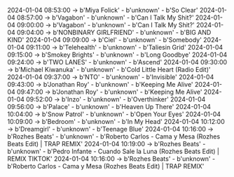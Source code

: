 2024-01-04 08:53:00 -> b'Miya Folick' - b'unknown' - b'So Clear'
2024-01-04 08:57:00 -> b'Vagabon' - b'unknown' - b'Can I Talk My Shit?'
2024-01-04 09:00:00 -> b'Vagabon' - b'unknown' - b'Can I Talk My Shit?'
2024-01-04 09:04:00 -> b'NONBINARY GIRLFRIEND' - b'unknown' - b'BIG AND KIND'
2024-01-04 09:09:00 -> b'Ciel' - b'unknown' - b'Somebody'
2024-01-04 09:11:00 -> b'Telehealth' - b'unknown' - b'Taliesin Grid'
2024-01-04 09:15:00 -> b'Smokey Brights' - b'unknown' - b'Long Goodbye'
2024-01-04 09:24:00 -> b'TWO LANES' - b'unknown' - b'Ascend'
2024-01-04 09:30:00 -> b'Michael Kiwanuka' - b'unknown' - b'Cold Little Heart (Radio Edit)'
2024-01-04 09:37:00 -> b'NTO' - b'unknown' - b'Invisible'
2024-01-04 09:43:00 -> b'Jonathan Roy' - b'unknown' - b'Keeping Me Alive'
2024-01-04 09:47:00 -> b'Jonathan Roy' - b'unknown' - b'Keeping Me Alive'
2024-01-04 09:52:00 -> b'Inzo' - b'unknown' - b'Overthinker'
2024-01-04 09:56:00 -> b'Palace' - b'unknown' - b'Heaven Up There'
2024-01-04 10:04:00 -> b'Snow Patrol' - b'unknown' - b'Open Your Eyes'
2024-01-04 10:09:00 -> b'Bedroom' - b'unknown' - b'In My Head'
2024-01-04 10:12:00 -> b'Dreamgirl' - b'unknown' - b'Teenage Blue'
2024-01-04 10:16:00 -> b'Rozhes Beats' - b'unknown' - b'Roberto Carlos - Cama y Mesa (Rozhes Beats Edit) | TRAP REMIX'
2024-01-04 10:19:00 -> b'Rozhes Beats' - b'unknown' - b'Pedro Infante - Cuando Sale la Luna (Rozhes Beats Edit) | REMIX TIKTOK'
2024-01-04 10:16:00 -> b'Rozhes Beats' - b'unknown' - b'Roberto Carlos - Cama y Mesa (Rozhes Beats Edit) | TRAP REMIX'
